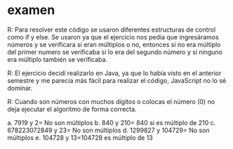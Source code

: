 # examen
R: Para resolver este código se usaron diferentes estructuras de control como if y else. Se usaron ya que el ejercicio nos pedía que ingresáramos números y se verificara si eran múltiplos o no, entonces si no era múltiplo del primer numero se verificaba si lo era del segundo número y si ninguno era múltiplo también se verificaba.

R: El ejercicio decidí realizarlo en Java, ya que lo había visto en el anterior semestre y me parecía más fácil para realizar el código, JavaScript no lo sé dominar. 

R: Cuando son números con muchos dígitos o colocas el número (0) no deja ejecutar el algoritmo de forma correcta.

a.	7919 y 2= No son múltiplos
b.	840 y 210= 840 si es múltiplo de 210
c.	678223072849 y 23= No son múltiplos 
d.	1299827 y 104729= No son múltiplos 
e.	104728 y 13=104728 es múltiplo de 13

